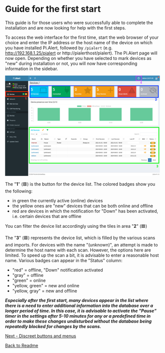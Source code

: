 # Guide for the first start
<!--- --------------------------------------------------------------------- --->

This guide is for those users who were successfully able to complete the installation and are now looking for help with the first steps.

To access the web interface for the first time, start the web browser of your choice and enter the IP address or the host name of the 
device on which you have installed Pi.Alert, followed by `/pialert` (e.g. http://192.168.1.25/pialert or http://pialerthost/pialert). 
The Pi.Alert page will now open. Depending on whether you have selected to mark devices as "new" during installation or not, you will 
now have corresponding information in the sidebar.

![Guide_001][Guide_001] 

The "**1**" (🟥) is the button for the device list. The colored badges show you the following: 
- in green the currently active (online) devices
- the yellow ones are "new" devices that can be both online and offline
- red are devices in which the notification for "Down" has been activated, i.e. certain devices that are offline

You can filter the device list accordingly using the tiles in area "**2**" (🟦)

The "**3**" (🟩) represents the device list, which is filled by the various scans and imports. For devices with the name "(unknown)", an attempt is 
made to determine the host name with each scan. However, the options here are limited. To speed up the scan a bit, it is advisable to enter 
a reasonable host name.
Various badges can appear in the "Status" column: 
 - "red" = offline, "Down" notification activated
 - "gray" = offline
 - "green" = online
 - "yellow, green" = new and online
 - "yellow, gray" = new and offline

***Especially after the first start, many devices appear in the list where there is a need to enter additional information into the database over a 
longer period of time. In this case, it is advisable to activate the "Pause" timer in the settings after 5-10 minutes for any or a predefined time 
in order to make these changes undisturbed without the database being repeatedly blocked for changes by the scans.***

[Next - Discreet buttons and menus](./guide/001.md)

[Back to Readme](https://github.com/leiweibau/Pi.Alert)

[Guide_001]:             https://raw.githubusercontent.com/leiweibau/Pi.Alert/assets/guide_001.png         "Guide_001"
